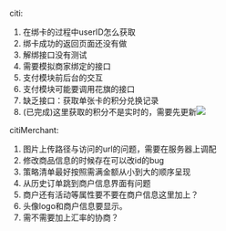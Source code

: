 citi:

1. 在绑卡的过程中userID怎么获取
2. 绑卡成功的返回页面还没有做
3. 解绑接口没有测试
4. 需要模拟商家绑定的接口
5. 支付模块前后台的交互
6. 支付模块可能要调用花旗的接口
7. 缺乏接口：获取单张卡的积分兑换记录
8. (已完成)这里获取的积分不是实时的，需要先更新![](https://i.imgur.com/s7iqcAJ.png)

citiMerchant:

1. 图片上传路径与访问的url的问题，需要在服务器上调配
2. 修改商品信息的时候存在可以改id的bug
3. 策略清单最好按照需满金额从小到大的顺序呈现
4. 从历史订单跳到商户信息界面有问题
5. 商户还有活动等属性要不要在商户信息这里加上？
6. 头像logo和商户信息要显示。
7. 需不需要加上汇率的协商？

